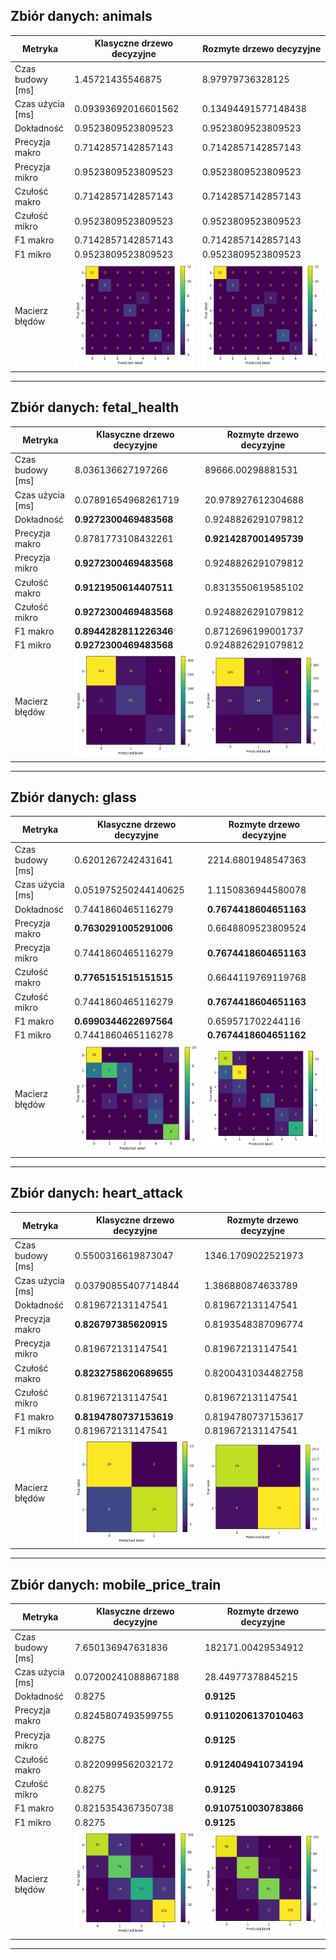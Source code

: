 ## Zbiór danych: animals

| Metryka | Klasyczne drzewo decyzyjne | Rozmyte drzewo decyzyjne 
| --- | --- | --- 
| Czas budowy [ms] |  1.45721435546875  |  8.97979736328125
| Czas użycia [ms] |  0.09393692016601562  |  0.13494491577148438
| Dokładność |  0.9523809523809523  |  0.9523809523809523
| Precyzja makro | 0.7142857142857143  |  0.7142857142857143
| Precyzja mikro | 0.9523809523809523  |  0.9523809523809523
| Czułość makro | 0.7142857142857143  |  0.7142857142857143
| Czułość mikro | 0.9523809523809523  |  0.9523809523809523
| F1 makro | 0.7142857142857143  |  0.7142857142857143
| F1 mikro | 0.9523809523809523  |  0.9523809523809523
| Macierz błędów | ![]( ./images/animals_sk.png )  |  ![]( ./images/animals_fuzz.png )

---

## Zbiór danych: fetal_health

| Metryka | Klasyczne drzewo decyzyjne | Rozmyte drzewo decyzyjne 
| --- | --- | --- 
| Czas budowy [ms] |  8.036136627197266  |  89666.00298881531
| Czas użycia [ms] |  0.07891654968261719  |  20.978927612304688
| Dokładność |  **0.9272300469483568**  |  0.9248826291079812
| Precyzja makro | 0.8781773108432261  |  **0.9214287001495739**
| Precyzja mikro | **0.9272300469483568**  |  0.9248826291079812
| Czułość makro | **0.9121950614407511**  |  0.8313550619585102
| Czułość mikro | **0.9272300469483568**  |  0.9248826291079812
| F1 makro | **0.8944282811226346**  |  0.8712696199001737
| F1 mikro | **0.9272300469483568**  |  0.9248826291079812
| Macierz błędów | ![]( ./images/fetal_health_sk.png )  |  ![]( ./images/fetal_health_fuzz.png )

---

## Zbiór danych: glass

| Metryka | Klasyczne drzewo decyzyjne | Rozmyte drzewo decyzyjne 
| --- | --- | --- 
| Czas budowy [ms] |  0.6201267242431641  |  2214.6801948547363
| Czas użycia [ms] |  0.051975250244140625  |  1.1150836944580078
| Dokładność |  0.7441860465116279  |  **0.7674418604651163**
| Precyzja makro | **0.7630291005291006**  |  0.6648809523809524
| Precyzja mikro | 0.7441860465116279  |  **0.7674418604651163**
| Czułość makro | **0.7765151515151515**  |  0.6644119769119768
| Czułość mikro | 0.7441860465116279  |  **0.7674418604651163**
| F1 makro | **0.6990344622697564**  |  0.659571702244116
| F1 mikro | 0.7441860465116278  |  **0.7674418604651162**
| Macierz błędów | ![]( ./images/glass_sk.png )  |  ![]( ./images/glass_fuzz.png )

---

## Zbiór danych: heart_attack

| Metryka | Klasyczne drzewo decyzyjne | Rozmyte drzewo decyzyjne 
| --- | --- | --- 
| Czas budowy [ms] |  0.5500316619873047  |  1346.1709022521973
| Czas użycia [ms] |  0.03790855407714844  |  1.386880874633789
| Dokładność |  0.819672131147541  |  0.819672131147541
| Precyzja makro | **0.826797385620915**  |  0.8193548387096774
| Precyzja mikro | 0.819672131147541  |  0.819672131147541
| Czułość makro | **0.8232758620689655**  |  0.8200431034482758
| Czułość mikro | 0.819672131147541  |  0.819672131147541
| F1 makro | **0.8194780737153619**  |  0.8194780737153617
| F1 mikro | 0.819672131147541  |  0.819672131147541
| Macierz błędów | ![]( ./images/heart_attack_sk.png )  |  ![]( ./images/heart_attack_fuzz.png )

---

## Zbiór danych: mobile_price_train

| Metryka | Klasyczne drzewo decyzyjne | Rozmyte drzewo decyzyjne 
| --- | --- | --- 
| Czas budowy [ms] |  7.650136947631836  |  182171.00429534912
| Czas użycia [ms] |  0.07200241088867188  |  28.44977378845215
| Dokładność |  0.8275  |  **0.9125**
| Precyzja makro | 0.8245807493599755  |  **0.9110206137010463**
| Precyzja mikro | 0.8275  |  **0.9125**
| Czułość makro | 0.8220999562032172  |  **0.9124049410734194**
| Czułość mikro | 0.8275  |  **0.9125**
| F1 makro | 0.8215354367350738  |  **0.9107510030783866**
| F1 mikro | 0.8275  |  **0.9125**
| Macierz błędów | ![]( ./images/mobile_price_train_sk.png )  |  ![]( ./images/mobile_price_train_fuzz.png )

---

